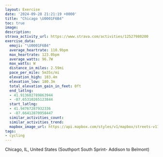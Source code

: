 ```yaml
---
layout: Exercise
date: '2024-09-28 21:21:19 +0000'
title: "Chicago \U0001F6B4"
toc: true
image:
description:
strava_activity_url: https://www.strava.com/activities/12527980200
exercise_data:
  emoji: "\U0001F6B4"
  average_heartrate: 110.9bpm
  max_heartrate: 123.0bpm
  average_watts: 96.7W
  max_watts: W
  distance_in_miles: 2.59mi
  pace_per_mile: 5m35s/mi
  elevation_high: 183.4m
  elevation_low: 180.3m
  total_elevation_gain_in_feet: 0ft
  end_latlng:
  - 41.913602789863944
  - -87.65310265123844
  start_latlng:
  - 41.94767287932336
  - -87.66412870958447
  similar_activities_count:
  similar_activities_trend:
  mapbox_image_url: https://api.mapbox.com/styles/v1/mapbox/streets-v11/static/path-5+787af2-1.0(gr__Gl%7B%60vON%40RCl%40AnJIfB%3FrDC~BEr%40%40~EIrC%40%7CNWhDCHE%60%40ITS~AkCxFwIzC_F%7CCuEtBgDlC_E%60H_LtCgEn%40u%40NIPC%60C%3F~OMxh%40q%40nCAtKO),pin-s-s+e5b22e(-87.66407,41.94612),pin-s-f+89ae00(-87.65335999999998,41.91594000000001)/auto/800x800?access_token=pk.eyJ1Ijoiam9zaGJlY2ttYW4iLCJhIjoiY205eWR2aDd1MWZ6djJrbXc4a3M0bWZleiJ9.XiG9OWkNcZk2QzjJbxLB4A
tags:
- cycling
---
```




Chicago, IL, United States (Southport South Sprint-  Addison to Belmont)
